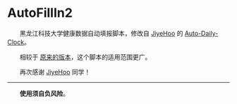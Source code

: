 # AutoFillIn2

&emsp;&emsp;黑龙江科技大学健康数据自动填报脚本，修改自 [JiyeHoo](https://github.com/JiyeHoo) 的 [Auto-Daily-Clock](https://github.com/JiyeHoo/Auto-Daily-Clock)。

&emsp;&emsp;相较于 [原来的版本](https://github.com/bianyukun1213/AutoFillIn)，这个脚本的适用范围更广。

&emsp;&emsp;再次感谢 [JiyeHoo](https://github.com/JiyeHoo) 同学！

---

&emsp;&emsp;**使用须自负风险**。

